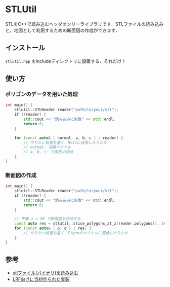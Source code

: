 # STLUtil

STLをC++で読み込むヘッダオンリーライブラリです．STLファイルの読み込みと，地図として利用するための断面図の作成ができます．

## インストール

`stlutil.hpp` をincludeディレクトリに設置する．それだけ！

## 使い方

### ポリゴンのデータを用いた処理

```cpp
int main() {
    stlutil::STLReader reader("path/to/your/stl");
    if (!reader) {
        std::cout << "読み込みに失敗" << std::endl;
        return 0;
    }

    for (const auto& [ normal, a, b, c ] : reader) {
        // やりたい処理を書く．Rvizに送信したりとか
        // normal: 法線ベクトル
        // a, b, c: 三角形の頂点
    }
}
```

### 断面図の作成

```cpp
int main() {
    stlutil::STLReader reader("path/to/your/stl");
    if (!reader) {
        std::cout << "読み込みに失敗" << std::endl;
        return 0;
    }

    // 平面 z = 50 で断面図を作成する．
    const auto res = stlutil::slice_polygons_at_z(reader.polygons(), 50);
    for (const auto& [ p, q ] : res) {
        // やりたい処理を書く．Eigenのベクトルに変換したりとか
    }
}
```

###

## 参考

- [stlファイル(バイナリ)を読み込む](https://fortefibre.esa.io/posts/1304)
- [LRF向けに当初作られた実装](https://gitlab.fortefibre.net/ynakanishi/lrf_localization/blob/feat/stl/include/stl_loader.h)
